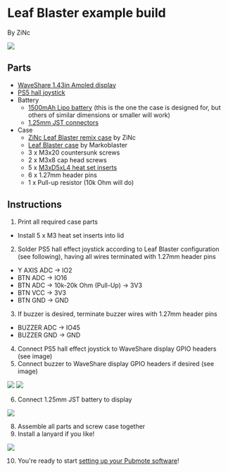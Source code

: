 # Leaf Blaster example build

By ZiNc

![](leaf-blaster-assembly.png)

## Parts

- [WaveShare 1.43in Amoled display](https://www.waveshare.com/esp32-s3-touch-amoled-1.43.htm?sku=30106)
- [PS5 hall joystick](https://www.aliexpress.us/item/3256806823053436.html)
- Battery
  - [1500mAh Lipo battery](https://www.amazon.com/dp/B09DPNCLQZ) (this is the one the case is designed for, but others of similar dimensions or smaller will work)
  - [1.25mm JST connectors](https://www.amazon.com/dp/B088NQBF3V)
- Case
  - [ZiNc Leaf Blaster remix case](https://www.printables.com/model/1265591) by ZiNc
  - [Leaf Blaster case](https://www.printables.com/model/1191785) by Markoblaster
  - 3 x M3x20 countersunk screws
  - 2 x M3x8 cap head screws
  - 5 x [M3xD5xL4 heat set inserts](https://www.amazon.com/dp/B0CS6VZYL8)
  - 6 x 1.27mm header pins
  - 1 x Pull-up resistor (10k Ohm will do)

## Instructions

1. Print all required case parts
  - Install 5 x M3 heat set inserts into lid
2. Solder PS5 hall effect joystick according to Leaf Blaster configuration (see following), having all wires terminated with 1.27mm header pins
  - Y AXIS ADC -> IO2
  - BTN ADC -> IO16
  - BTN ADC -> 10k-20k Ohm (Pull-Up) -> 3V3
  - BTN VCC -> 3V3
  - BTN GND -> GND

3. If buzzer is desired, terminate buzzer wires with 1.27mm header pins
  - BUZZER ADC -> IO45
  - BUZZER GND -> GND

4. Connect PS5 hall effect joystick to WaveShare display GPIO headers (see image)
5. Connect buzzer to WaveShare display GPIO headers if desired (see image)

![](leaf-blaster-pinout.png)
![](leaf-blaster-wiring.png)

6. Connect 1.25mm JST battery to display

![](leaf-blaster-battery.png)
 
8. Assemble all parts and screw case together
9. Install a lanyard if you like!

![](leaf-blaster-assembly.png)

10. You're ready to start [setting up your Pubmote software](/docs/quick-start.md)!
